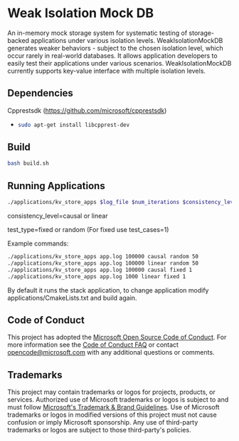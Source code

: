 # Weak Isolation Mock DB

An in-memory mock storage system for systematic testing of storage-backed applications under various isolation levels. WeakIsolationMockDB generates weaker behaviors - subject to the chosen isolation level, which occur rarely in real-world databases. It allows application developers to easily test their applications under various scenarios. WeakIsolationMockDB currently supports key-value interface with multiple isolation levels.



## Dependencies

Cpprestsdk (https://github.com/microsoft/cpprestsdk)

- ```bash
  sudo apt-get install libcpprest-dev
  ```



## Build

```bash
bash build.sh
```



## Running Applications

```bash
./applications/kv_store_apps $log_file $num_iterations $consistency_level $test_type $test_cases
```

consistency_level=causal or linear

test_type=fixed or random (For fixed use test_cases=1)

Example commands:

```bash
./applications/kv_store_apps app.log 100000 causal random 50
./applications/kv_store_apps app.log 100000 linear random 50
./applications/kv_store_apps app.log 100000 causal fixed 1
./applications/kv_store_apps app.log 1000 linear fixed 1
```



By default it runs the stack application, to change application modify applications/CmakeLists.txt and build again.



## Code of Conduct

This project has adopted the [Microsoft Open Source Code of Conduct](https://opensource.microsoft.com/codeofconduct/). For more information see the [Code of Conduct FAQ](https://opensource.microsoft.com/codeofconduct/faq/) or contact [opencode@microsoft.com](mailto:opencode@microsoft.com) with any additional questions or comments.



## Trademarks

This project may contain trademarks or logos for projects, products, or services. Authorized use of Microsoft  trademarks or logos is subject to and must follow  [Microsoft's Trademark & Brand Guidelines](https://www.microsoft.com/en-us/legal/intellectualproperty/trademarks/usage/general). Use of Microsoft trademarks or logos in modified versions of this  project must not cause confusion or imply Microsoft sponsorship. Any use of third-party trademarks or logos are subject to those  third-party's policies.

